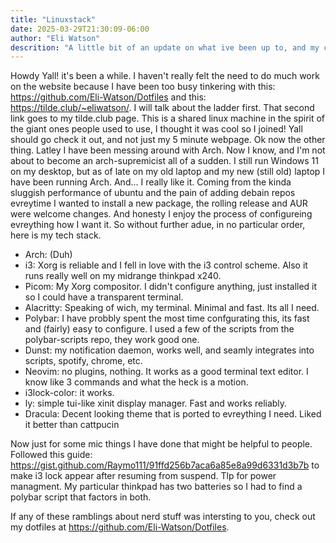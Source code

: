 ```yaml
---
title: "Linuxstack"
date: 2025-03-29T21:30:09-06:00
author: "Eli Watson"
descrition: "A little bit of an update on what ive been up to, and my current tech stack."
---
```

Howdy Yall! it's been a while. I haven't really felt the need to do much work on the website because I have been too busy tinkering with this: https://github.com/Eli-Watson/Dotfiles and this: https://tilde.club/~eliwatson/. I will talk about the ladder first. That second link goes to my tilde.club page. This is a shared linux machine in the spirit of the giant ones people used to use, I thought it was cool so I joined! Yall should go check it out, and not just my 5 minute webpage. Ok now the other thing. Latley I have been messing around with Arch. Now I know, and I'm not about to become an arch-supremicist all of a sudden. I still run Windows 11 on my desktop, but as of late on my old laptop and my new (still old) laptop I have been running Arch. And... I really like it. Coming from the kinda sluggish performance of ubuntu and the pain of adding debain repos evreytime I wanted to install a new package, the rolling release and AUR were welcome changes. And honesty I enjoy the process of configureing evreything how I want it. So without further adue, in no particular order, here is my tech stack.

- Arch: (Duh)
- i3: Xorg is reliable and I fell in love with the i3 control scheme. Also it runs really well on my midrange thinkpad x240.
- Picom: My Xorg compositor. I didn't configure anything, just installed it so I could have a transparent terminal.
- Alacritty: Speaking of wich, my terminal. Minimal and fast. Its all I need. 
- Polybar: I have probbly spent the most time confgurating this, its fast and (fairly) easy to configure. I used a few of the scripts from the polybar-scripts repo, they work good one.
- Dunst: my notification daemon, works well, and seamly integrates into scripts, spotify, chrome, etc.
- Neovim: no plugins, nothing. It works as a good terminal text editor. I know like 3 commands and what the heck is a motion.
- i3lock-color: it works. 
- ly: simple tui-like xinit display manager. Fast and works reliably.
- Dracula: Decent looking theme that is ported to evreything I need. Liked it better than cattpucin

Now just for some mic things I have done that might be helpful to people.
Followed this guide: https://gist.github.com/Raymo111/91ffd256b7aca6a85e8a99d6331d3b7b to make i3 lock appear after resuming from suspend. Tlp for power managment. My particular thinkpad has two batteries so I had to find a polybar script that factors in both. 

If any of these ramblings about nerd stuff was intersting to you, check out my dotfiles at https://github.com/Eli-Watson/Dotfiles. 
